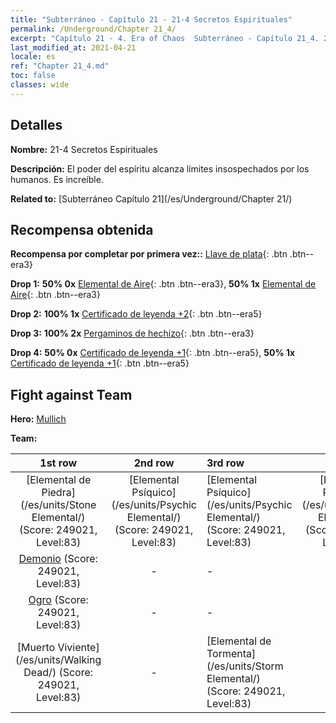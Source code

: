 ```yaml
---
title: "Subterráneo - Capítulo 21 - 21-4 Secretos Espirituales"
permalink: /Underground/Chapter 21_4/
excerpt: "Capítulo 21 - 4. Era of Chaos  Subterráneo - Capítulo 21_4. 21-4 Secretos Espirituales"
last_modified_at: 2021-04-21
locale: es
ref: "Chapter 21_4.md"
toc: false
classes: wide
---
```


## Detalles

 **Nombre:** 21-4 Secretos Espirituales

 **Descripción:** El poder del espíritu alcanza límites insospechados por los humanos. Es increíble.

 **Related to:** [Subterráneo Capítulo 21](/es/Underground/Chapter 21/)

## Recompensa obtenida

 **Recompensa por completar por primera vez::** [Llave de plata](/es/Items/con_693/){: .btn .btn--era3}

 **Drop 1:** **50% 0x** [Elemental de Aire](/es/Items/her_448/){: .btn .btn--era3}, **50% 1x** [Elemental de Aire](/es/Items/her_448/){: .btn .btn--era3}

 **Drop 2:** **100% 1x** [Certificado de leyenda +2](/es/Items/mat_81/){: .btn .btn--era5}

 **Drop 3:** **100% 2x** [Pergaminos de hechizo](/es/Items/con_694/){: .btn .btn--era3}

 **Drop 4:** **50% 0x** [Certificado de leyenda +1](/es/Items/mat_74/){: .btn .btn--era5}, **50% 1x** [Certificado de leyenda +1](/es/Items/mat_74/){: .btn .btn--era5}


## Fight against Team
 **Hero:** [Mullich](/es/heroes/Mullich/)

 **Team:**


  | 1st row | 2nd row | 3rd row | 4th row |
  |:----:|:----:|:----|:----:|
  | [Elemental de Piedra](/es/units/Stone Elemental/) (Score: 249021, Level:83)  | [Elemental Psíquico](/es/units/Psychic Elemental/) (Score: 249021, Level:83)  | [Elemental Psíquico](/es/units/Psychic Elemental/) (Score: 249021, Level:83)  | [Elemental Psíquico](/es/units/Psychic Elemental/) (Score: 249021, Level:83)  |
  | [Demonio](/es/units/Demon/) (Score: 249021, Level:83)  | - | - | - |
  | [Ogro](/es/units/Ogre/) (Score: 249021, Level:83)  | - | - | - |
  | [Muerto Viviente](/es/units/Walking Dead/) (Score: 249021, Level:83)  | - | [Elemental de Tormenta](/es/units/Storm Elemental/) (Score: 249021, Level:83)  | - |


